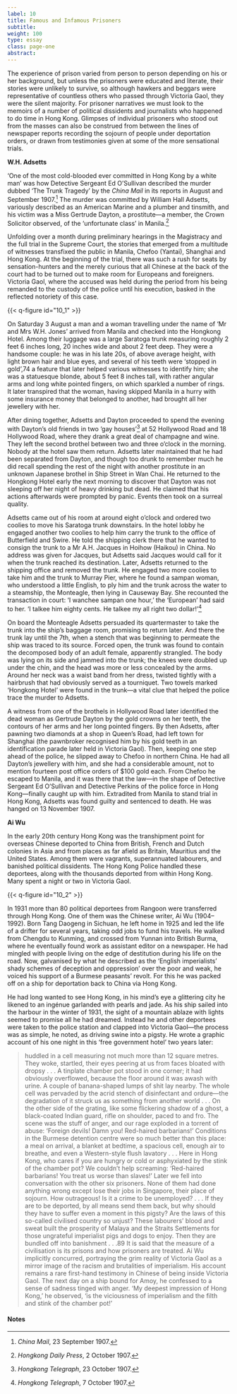 ```yaml
---
label: 10
title: Famous and Infamous Prisoners
subtitle:
weight: 100
type: essay
class: page-one
abstract:
---
```

The experience of prison varied from person to person depending on his or her background, but unless the prisoners were educated and literate, their stories were unlikely to survive, so although hawkers and beggars were representative of countless others who passed through Victoria Gaol, they were the silent majority. For prisoner narratives we must look to the memoirs of a number of political dissidents and journalists who happened to do time in Hong Kong. Glimpses of individual prisoners who stood out from the masses can also be construed from between the lines of newspaper reports recording the sojourn of people under deportation orders, or drawn from testimonies given at some of the more sensational trials.

**W.H. Adsetts**

‘One of the most cold-blooded ever committed in Hong Kong by a white man’ was how Detective Sergeant Ed O’Sullivan described the murder dubbed ‘The Trunk Tragedy’ by the *China Mail* in its reports in August and September 1907.[^1] The murder was committed by William Hall Adsetts, variously described as an American Marine and a plumber and tinsmith, and his victim was a Miss Gertrude Dayton, a prostitute—a member, the Crown Solicitor observed, of the ‘unfortunate class’ in Manila.[^2]

Unfolding over a month during preliminary hearings in the Magistracy and the full trial in the Supreme Court, the stories that emerged from a multitude of witnesses transfixed the public in Manila, Chefoo (Yantai), Shanghai and Hong Kong. At the beginning of the trial, there was such a rush for seats by sensation-hunters and the merely curious that all Chinese at the back of the court had to be turned out to make room for Europeans and foreigners. Victoria Gaol, where the accused was held during the period from his being remanded to the custody of the police until his execution, basked in the reflected notoriety of this case.

{{< q-figure id="10_1" >}}


On Saturday 3 August a man and a woman travelling under the name of ‘Mr and Mrs W.H. Jones’ arrived from Manila and checked into the Hongkong Hotel. Among their luggage was a large Saratoga trunk measuring roughly 2 feet 6 inches long, 20 inches wide and about 2 feet deep. They were a handsome couple: he was in his late 20s, of above average height, with light brown hair and blue eyes, and several of his teeth were ‘stopped in gold’,74 a feature that later helped various witnesses to identify him; she was a statuesque blonde, about 5 feet 8 inches tall, with rather angular arms and long white pointed fingers, on which sparkled a number of rings. It later transpired that the woman, having skipped Manila in a hurry with some insurance money that belonged to another, had brought all her jewellery with her.

After dining together, Adsetts and Dayton proceeded to spend the evening with Dayton’s old friends in two ‘gay houses’[^3] at 52 Hollywood Road and 18 Hollywood Road, where they drank a great deal of champagne and wine. They left the second brothel between two and three o’clock in the morning. Nobody at the hotel saw them return. Adsetts later maintained that he had been separated from Dayton, and though too drunk to remember much he did recall spending the rest of the night with another prostitute in an unknown Japanese brothel in Ship Street in Wan Chai. He returned to the Hongkong Hotel early the next morning to discover that Dayton was not sleeping off her night of heavy drinking but dead. He claimed that his actions afterwards were prompted by panic. Events then took on a surreal quality.

Adsetts came out of his room at around eight o’clock and ordered two coolies to move his Saratoga trunk downstairs. In the hotel lobby he engaged another two coolies to help him carry the trunk to the office of Butterfield and Swire. He told the shipping clerk there that he wanted to consign the trunk to a Mr A.H. Jacques in Hoihow (Haikou) in China. No address was given for Jacques, but Adsetts said Jacques would call for it when the trunk reached its destination. Later, Adsetts returned to the shipping office and removed the trunk. He engaged two more coolies to take him and the trunk to Murray Pier, where he found a sampan woman, who understood a little English, to ply him and the trunk across the water to a steamship, the Monteagle, then lying in Causeway Bay. She recounted the transaction in court: ‘I wanchee sampan one hour,’ the ‘European’ had said to her. ‘I talkee him eighty cents. He talkee my all right two dollar!’[^4]

On board the Monteagle Adsetts persuaded its quartermaster to take the trunk into the ship’s baggage room, promising to return later. And there the trunk lay until the 7th, when a stench that was beginning to permeate the ship was traced to its source. Forced open, the trunk was found to contain the decomposed body of an adult female, apparently strangled. The body was lying on its side and jammed into the trunk; the knees were doubled up under the chin, and the head was more or less concealed by the arms. Around her neck was a waist band from her dress, twisted tightly with a hairbrush that had obviously served as a tourniquet. Two towels marked ‘Hongkong Hotel’ were found in the trunk—a vital clue that helped the police trace the murder to Adsetts.

A witness from one of the brothels in Hollywood Road later identified the dead woman as Gertrude Dayton by the gold crowns on her teeth, the contours of her arms and her long pointed fingers. By then Adsetts, after pawning two diamonds at a shop in Queen’s Road, had left town for Shanghai (the pawnbroker recognised him by his gold teeth in an identification parade later held in Victoria Gaol). Then, keeping one step ahead of the police, he slipped away to Chefoo in northern China. He had all Dayton’s jewellery with him, and she had a considerable amount, not to mention fourteen post office orders of $100 gold each. From Chefoo he escaped to Manila, and it was there that the law—in the shape of Detective Sergeant Ed O’Sullivan and Detective Perkins of the police force in Hong Kong—finally caught up with him. Extradited from Manila to stand trial in Hong Kong, Adsetts was found guilty and sentenced to death. He was hanged on 13 November 1907.


**Ai Wu**

In the early 20th century Hong Kong was the transhipment point for overseas Chinese deported to China from British, French and Dutch colonies in Asia and from places as far afield as Britain, Mauritius and the United States. Among them
were vagrants, superannuated labourers, and banished political dissidents. The Hong Kong Police handled these deportees, along with the thousands deported from within Hong Kong. Many spent a night or two in Victoria Gaol.

{{< q-figure id="10_2" >}}

In 1931 more than 80 political deportees from Rangoon were transferred through Hong Kong. One of them was the Chinese writer, Ai Wu (1904–1992). Born Tang Daogeng in Sichuan, he left home in 1925 and led the life of a drifter for several years, taking odd jobs to fund his travels. He walked from Chengdu to Kunming, and crossed from Yunnan into British Burma, where he eventually found work as assistant editor on a newspaper. He had mingled with people living on the edge of destitution during his life on the road. Now, galvanised by what he described as the ‘English imperialists’ shady schemes of deception and oppression’ over the poor and weak, he voiced his support of a Burmese peasants’ revolt.
For this he was packed off on a ship for deportation back to China via Hong Kong.

He had long wanted to see Hong Kong, in his mind’s eye a glittering city he likened to an ingénue garlanded with pearls and jade. As his ship sailed into the harbour in the winter of 1931, the sight of a mountain ablaze with lights seemed to promise all he had dreamed. Instead he and other deportees were taken to the police station and clapped into Victoria Gaol—the process was as simple, he noted, as driving swine into a pigsty. He wrote a graphic account of his one night in this ‘free government hotel’ two years later:

>huddled in a cell measuring not much more than 12 square metres. They woke,
startled, their eyes peering at us from faces bloated with dropsy . . . A tinplate
chamber pot stood in one corner; it had obviously overflowed, because the floor
around it was awash with urine. A couple of banana-shaped lumps of shit lay
nearby. The whole cell was pervaded by the acrid stench of disinfectant and ordure—the degradation of it struck us as something from another world . . . On the other side of the grating, like some flickering shadow of a ghost, a black-coated Indian guard, rifle on shoulder, paced to and fro. The scene was the stuff of anger, and our rage exploded in a torrent of abuse: ‘Foreign devils! Damn you! Red-haired barbarians!’ Conditions in the Burmese detention centre were so much better than this place: a meal on arrival, a blanket at bedtime, a spacious cell, enough air to breathe, and even a Western-style flush lavatory . . . Here in Hong Kong, who cares if you are hungry or cold or asphyxiated by the stink of the chamber pot? We couldn’t help screaming: ‘Red-haired barbarians! You treat us worse than slaves!’ Later we fell into conversation with the other six prisoners. None of them had done anything wrong except lose their jobs in Singapore, their place of sojourn. How outrageous! Is it a crime to be unemployed? . . . If they are to be deported, by all means send them back, but why should they have to suffer even a moment in this pigsty? Are the laws of this so-called civilised country so unjust?
These labourers’ blood and sweat built the prosperity of Malaya and the Straits Settlements for those ungrateful imperialist pigs and dogs to enjoy. Then they are bundled off into banishment . . .89
It is said that the measure of a civilisation is its prisons and how prisoners are treated. Ai Wu implicitly concurred, portraying the grim reality of Victoria Gaol as a mirror image of the racism and brutalities of imperialism. His account remains a rare first-hand testimony in Chinese of being inside Victoria Gaol. The next day on a ship bound for Amoy, he confessed to a sense of sadness tinged with anger. ‘My deepest impression of Hong Kong,’ he observed, ‘is the viciousness of imperialism and the filth and stink of the chamber pot!’

#### Notes
[^1]:*China Mail*, 23 September 1907.
[^2]:*Hongkong Daily Press*, 2 October 1907.
[^3]:*Hongkong Telegraph*, 23 October 1907.
[^4]:*Hongkong Telegraph*, 7 October 1907.
